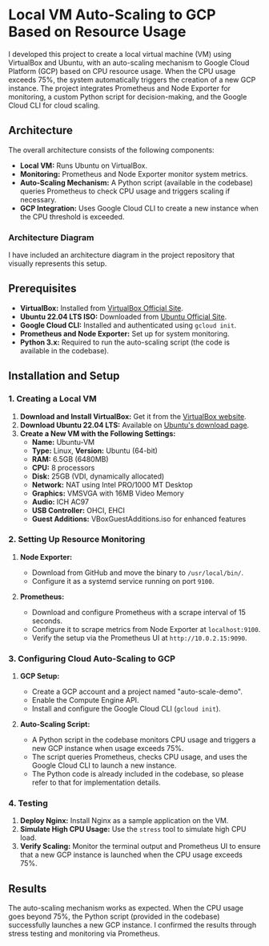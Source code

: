 # Local VM Auto-Scaling to GCP Based on Resource Usage

I developed this project to create a local virtual machine (VM) using VirtualBox and Ubuntu, with an auto-scaling mechanism to Google Cloud Platform (GCP) based on CPU resource usage. When the CPU usage exceeds 75%, the system automatically triggers the creation of a new GCP instance. The project integrates Prometheus and Node Exporter for monitoring, a custom Python script for decision-making, and the Google Cloud CLI for cloud scaling.

## Architecture

The overall architecture consists of the following components:

- **Local VM:** Runs Ubuntu on VirtualBox.
- **Monitoring:** Prometheus and Node Exporter monitor system metrics.
- **Auto-Scaling Mechanism:** A Python script (available in the codebase) queries Prometheus to check CPU usage and triggers scaling if necessary.
- **GCP Integration:** Uses Google Cloud CLI to create a new instance when the CPU threshold is exceeded.

### Architecture Diagram

I have included an architecture diagram in the project repository that visually represents this setup.

## Prerequisites

- **VirtualBox:** Installed from [VirtualBox Official Site](https://www.virtualbox.org).
- **Ubuntu 22.04 LTS ISO:** Downloaded from [Ubuntu Official Site](https://ubuntu.com/download).
- **Google Cloud CLI:** Installed and authenticated using `gcloud init`.
- **Prometheus and Node Exporter:** Set up for system monitoring.
- **Python 3.x:** Required to run the auto-scaling script (the code is available in the codebase).

## Installation and Setup

### 1. Creating a Local VM

1. **Download and Install VirtualBox:** Get it from the [VirtualBox website](https://www.virtualbox.org).
2. **Download Ubuntu 22.04 LTS:** Available on [Ubuntu's download page](https://ubuntu.com/download).
3. **Create a New VM with the Following Settings:**
   - **Name:** Ubuntu-VM
   - **Type:** Linux, **Version:** Ubuntu (64-bit)
   - **RAM:** 6.5GB (6480MB)
   - **CPU:** 8 processors
   - **Disk:** 25GB (VDI, dynamically allocated)
   - **Network:** NAT using Intel PRO/1000 MT Desktop
   - **Graphics:** VMSVGA with 16MB Video Memory
   - **Audio:** ICH AC97
   - **USB Controller:** OHCI, EHCI
   - **Guest Additions:** VBoxGuestAdditions.iso for enhanced features

### 2. Setting Up Resource Monitoring

1. **Node Exporter:**
   - Download from GitHub and move the binary to `/usr/local/bin/`.
   - Configure it as a systemd service running on port `9100`.

2. **Prometheus:**
   - Download and configure Prometheus with a scrape interval of 15 seconds.
   - Configure it to scrape metrics from Node Exporter at `localhost:9100`.
   - Verify the setup via the Prometheus UI at `http://10.0.2.15:9090`.

### 3. Configuring Cloud Auto-Scaling to GCP

1. **GCP Setup:**
   - Create a GCP account and a project named "auto-scale-demo".
   - Enable the Compute Engine API.
   - Install and configure the Google Cloud CLI (`gcloud init`).

2. **Auto-Scaling Script:**
   - A Python script in the codebase monitors CPU usage and triggers a new GCP instance when usage exceeds 75%.
   - The script queries Prometheus, checks CPU usage, and uses the Google Cloud CLI to launch a new instance.
   - The Python code is already included in the codebase, so please refer to that for implementation details.

### 4. Testing

1. **Deploy Nginx:** Install Nginx as a sample application on the VM.
2. **Simulate High CPU Usage:** Use the `stress` tool to simulate high CPU load.
3. **Verify Scaling:** Monitor the terminal output and Prometheus UI to ensure that a new GCP instance is launched when the CPU usage exceeds 75%.

## Results

The auto-scaling mechanism works as expected. When the CPU usage goes beyond 75%, the Python script (provided in the codebase) successfully launches a new GCP instance. I confirmed the results through stress testing and monitoring via Prometheus.
